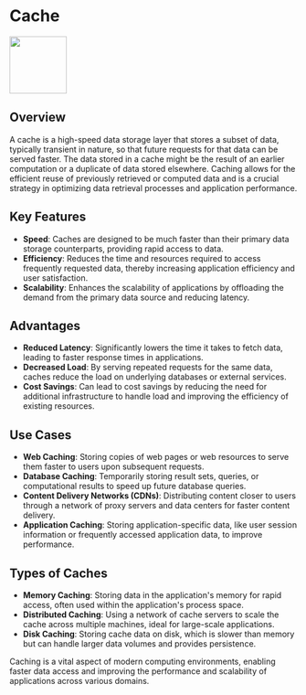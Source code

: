 # Cache

<img src="https://cdn2.iconfinder.com/data/icons/seo-web-2-3/128/Vigor_Website-Cache-web-Page-database-storage-512.png" height="100">

## Overview

A cache is a high-speed data storage layer that stores a subset of data, typically transient in nature, so that future requests for that data can be served faster. The data stored in a cache might be the result of an earlier computation or a duplicate of data stored elsewhere. Caching allows for the efficient reuse of previously retrieved or computed data and is a crucial strategy in optimizing data retrieval processes and application performance.

## Key Features

- **Speed**: Caches are designed to be much faster than their primary data storage counterparts, providing rapid access to data.
- **Efficiency**: Reduces the time and resources required to access frequently requested data, thereby increasing application efficiency and user satisfaction.
- **Scalability**: Enhances the scalability of applications by offloading the demand from the primary data source and reducing latency.

## Advantages

- **Reduced Latency**: Significantly lowers the time it takes to fetch data, leading to faster response times in applications.
- **Decreased Load**: By serving repeated requests for the same data, caches reduce the load on underlying databases or external services.
- **Cost Savings**: Can lead to cost savings by reducing the need for additional infrastructure to handle load and improving the efficiency of existing resources.

## Use Cases

- **Web Caching**: Storing copies of web pages or web resources to serve them faster to users upon subsequent requests.
- **Database Caching**: Temporarily storing result sets, queries, or computational results to speed up future database queries.
- **Content Delivery Networks (CDNs)**: Distributing content closer to users through a network of proxy servers and data centers for faster content delivery.
- **Application Caching**: Storing application-specific data, like user session information or frequently accessed application data, to improve performance.

## Types of Caches

- **Memory Caching**: Storing data in the application's memory for rapid access, often used within the application's process space.
- **Distributed Caching**: Using a network of cache servers to scale the cache across multiple machines, ideal for large-scale applications.
- **Disk Caching**: Storing cache data on disk, which is slower than memory but can handle larger data volumes and provides persistence.

Caching is a vital aspect of modern computing environments, enabling faster data access and improving the performance and scalability of applications across various domains.
